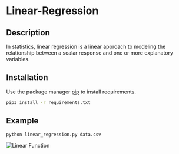 # Linear-Regression

## Description
In statistics, linear regression is a linear approach to modeling the relationship between a scalar response and one or more explanatory variables.

## Installation

Use the package manager [pip](https://pip.pypa.io/en/stable/) to install requirements.

```bash
pip3 install -r requirements.txt
```

## Example

```python linear_regression.py data.csv```

![Linear Function](https://github.com/bgeorges35/LinearRegression/blob/master/linear_function.png)
